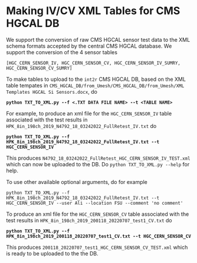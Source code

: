 # Making IV/CV XML Tables for CMS HGCAL DB

We support the conversion of raw CMS HGCAL sensor test data to the XML schema formats accepted by the central CMS HGCAL database. We support the conversion of the 4 sensor tables

`[HGC_CERN_SENSOR_IV, HGC_CERN_SENSOR_CV, HGC_CERN_SENSOR_IV_SUMRY, HGC_CERN_SENSOR_CV_SUMRY]`

To make tables to upload to the `int2r` CMS HGCAL DB, based on the XML table tempates in `CMS_HGCAL_DB/from_Umesh/CMS_HGCAL_DB/from_Umesh/XML Templates HGCAL Si Sensors.docx`, do

**`python TXT_TO_XML.py --f <.TXT DATA FILE NAME> --t <TABLE NAME>`**

For example, to produce an xml file for the `HGC_CERN_SENSOR_IV` table associated with the test results in `HPK_8in_198ch_2019_N4792_18_03242022_FullRetest_IV.txt` do

**`python TXT_TO_XML.py --f HPK_8in_198ch_2019_N4792_18_03242022_FullRetest_IV.txt --t HGC_CERN_SENSOR_IV`**

This produces `N4792_18_03242022_FullRetest_HGC_CERN_SENSOR_IV_TEST.xml` which can now be uploaded to the DB. Do `python TXT_TO_XML.py --help` for help.

To use other available optional arguments, do for example

`python TXT_TO_XML.py --f HPK_8in_198ch_2019_N4792_18_03242022_FullRetest_IV.txt --t HGC_CERN_SENSOR_IV --user Ali --location FSU --comment 'no comment'`


To produce an xml file for the `HGC_CERN_SENSOR_CV` table associated with the test results in `HPK_8in_198ch_2019_200118_20220707_test1_CV.txt` do

**`python TXT_TO_XML.py --f HPK_8in_198ch_2019_200118_20220707_test1_CV.txt --t HGC_CERN_SENSOR_CV`**

This produces `200118_20220707_test1_HGC_CERN_SENSOR_CV_TEST.xml` which is ready to be uploaded to the the DB. 
